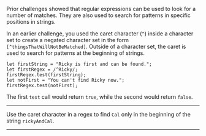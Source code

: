 <div class="challenge-instructions regular-expressions"><div><section id="description">
<p>Prior challenges showed that regular expressions can be used to look for a number of matches. They are also used to search for patterns in specific positions in strings.</p>
<p>In an earlier challenge, you used the caret character (<code>^</code>) inside a character set to create a negated character set in the form <code>[^thingsThatWillNotBeMatched]</code>. Outside of a character set, the caret is used to search for patterns at the beginning of strings.</p>
<pre class="language-js"><code class="language-js"><span class="token keyword">let</span> firstString <span class="token operator">=</span> <span class="token string">"Ricky is first and can be found."</span><span class="token punctuation">;</span>
<span class="token keyword">let</span> firstRegex <span class="token operator">=</span> <span class="token regex"><span class="token regex-delimiter">/</span><span class="token regex-source language-regex">^Ricky</span><span class="token regex-delimiter">/</span></span><span class="token punctuation">;</span>
firstRegex<span class="token punctuation">.</span><span class="token function">test</span><span class="token punctuation">(</span>firstString<span class="token punctuation">)</span><span class="token punctuation">;</span>
<span class="token keyword">let</span> notFirst <span class="token operator">=</span> <span class="token string">"You can't find Ricky now."</span><span class="token punctuation">;</span>
firstRegex<span class="token punctuation">.</span><span class="token function">test</span><span class="token punctuation">(</span>notFirst<span class="token punctuation">)</span><span class="token punctuation">;</span>
</code></pre>
<p>The first <code>test</code> call would return <code>true</code>, while the second would return <code>false</code>.</p>
</section></div><hr/><div><section id="instructions">
<p>Use the caret character in a regex to find <code>Cal</code> only in the beginning of the string <code>rickyAndCal</code>.</p>
</section></div><hr/></div>